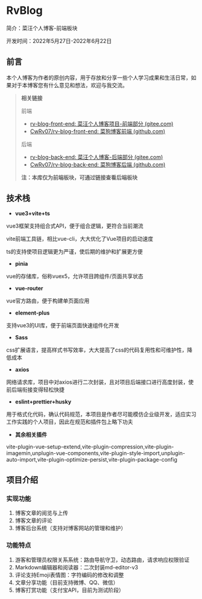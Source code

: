 # RvBlog

简介：菜汪个人博客-前端板块

开发时间：2022年5月27日-2022年6月22日



## 前言

本个人博客为作者的原创内容，用于存放和分享一些个人学习成果和生活日常，如果对于本博客您有什么意见和想法，欢迎与我交流。

> **相关链接**
>
> 前端
>
> - [rv-blog-front-end: 菜汪个人博客项目-前端部分 (gitee.com)](https://gitee.com/Rv_Jiang/rv-blog-front-end)
> - [CwRv07/rv-blog-front-end: 菜狗博客前端 (github.com)](https://github.com/CwRv07/rv-blog-front-end)
>
> 后端
>
> - [rv-blog-back-end: 菜汪个人博客-后端部分 (gitee.com)](https://gitee.com/Rv_Jiang/rv-blog-back-end)
> - [CwRv07/rv-blog-back-end: 菜狗博客后端 (github.com)](https://github.com/CwRv07/rv-blog-back-end)
>
> **注：本库仅为前端板块，可通过链接查看后端板块**



## 技术栈

- **vue3+vite+ts**

vue3框架支持组合式API，便于组合逻辑，更符合当前潮流

vite前端工具链，相比vue-cli，大大优化了Vue项目的启动速度

ts的支持使项目逻辑更为严谨，使后期的维护和扩展更方便

- **pinia**

vue的存储库，俗称vuex5，允许项目跨组件/页面共享状态

- **vue-router**

vue官方路由，便于构建单页面应用

- **element-plus**

支持vue3的UI库，便于前端页面快速组件化开发

- **Sass**

css扩展语言，提高样式书写效率，大大提高了css的代码复用性和可维护性，降低成本

- **axios**

网络请求库，项目中对axios进行二次封装，且对项目后端接口进行高度封装，使前后端衔接变得轻松快捷

- **eslint+prettier+husky**

用于格式化代码，确认代码规范，本项目是作者尽可能模仿企业级开发，适应实习工作实践的个人项目，因此在规范和插件包上略下功夫

- **其余相关插件**

vite-plugin-vue-setup-extend,vite-plugin-compression,vite-plugin-imagemin,unplugin-vue-components,vite-plugin-style-import,unplugin-auto-import,vite-plugin-optimize-persist,vite-plugin-package-config



## 项目介绍

### 实现功能

1. 博客文章的阅览与上传
2. 博客文章的评论
3. 博客后台系统（支持对博客网站的管理和维护）

### 功能特点

1. 游客和管理员权限关系系统：路由导航守卫，动态路由，请求响应权限验证
2. Markdown编辑器和阅读器：二次封装md-editor-v3
3. 评论支持Emoji表情图：字符编码的修改和调整
4. 文章分享功能（目前支持微博、QQ、微信）
5. 博客打赏功能（支付宝API，目前为测试阶段）
